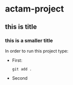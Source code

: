 # actam-project
## this is title
### this is a smaller title

In order to run this project type:

* First: 
  ```
  git add . 
  ```
* Second
